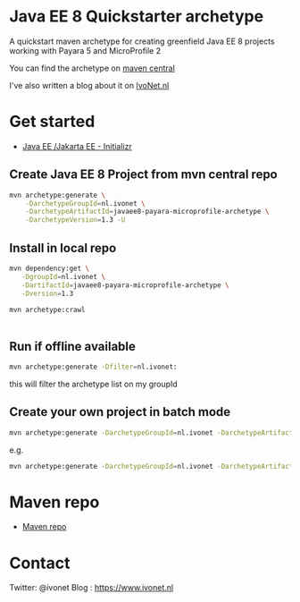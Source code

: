 # Java EE 8 Quickstarter archetype

A quickstart maven archetype for creating greenfield Java EE 8 projects
working with Payara 5 and MicroProfile 2

You can find the archetype on [maven central](http://ivo2u.nl/tv) 

I've also written a blog about it on [IvoNet.nl](http://ivo2u.nl/ty)

# Get started

* [Java EE /Jakarta EE - Initializr](http://ivo2u.nl/oq)

## Create Java EE 8 Project from mvn central repo

```bash
mvn archetype:generate \
    -DarchetypeGroupId=nl.ivonet \
    -DarchetypeArtifactId=javaee8-payara-microprofile-archetype \
    -DarchetypeVersion=1.3 -U
```

## Install in local repo

```bash
mvn dependency:get \
   -DgroupId=nl.ivonet \
   -DartifactId=javaee8-payara-microprofile-archetype \
   -Dversion=1.3
   
mvn archetype:crawl
   
```

## Run if offline available

```bash
mvn archetype:generate -Dfilter=nl.ivonet:
```

this will filter the archetype list on my groupId

## Create your own project in batch mode

```bash
mvn archetype:generate -DarchetypeGroupId=nl.ivonet -DarchetypeArtifactId=javaee8-payara-microprofile-archetype -DarchetypeVersion=1.3 -DgroupId=nl.ivonet -DartifactId=[PROJECT_NAME] -Ddocker-hub-name=[YOUR_DOCKER_HUB_NAME] -Dversion=1.0-SNAPSHOT -Darchetype.interactive=false --batch-mode
```
e.g.

```bash
mvn archetype:generate -DarchetypeGroupId=nl.ivonet -DarchetypeArtifactId=javaee8-payara-microprofile-archetype -DarchetypeVersion=1.3 -DgroupId=nl.ivonet -DartifactId=helloworld -Ddocker-hub-name=ivonet -Dversion=1.0-SNAPSHOT -Darchetype.interactive=false --batch-mode
```


# Maven repo

* [Maven repo](https://repo.maven.apache.org/maven2/nl/ivonet/javaee8-payara-microprofile-archetype/)

# Contact

Twitter: @ivonet
Blog   : https://www.ivonet.nl
